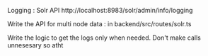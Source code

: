 Logging : Solr API http://localhost:8983/solr/admin/info/logging 

Write the API for multi node data : in backend/src/routes/solr.ts

Write the logic to get the logs only when needed. Don't make calls unnesesary so atht 